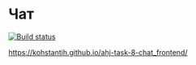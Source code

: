 # Чат

[![Build status](https://ci.appveyor.com/api/projects/status/ikxt8mwty6ymyx6p?svg=true)](https://ci.appveyor.com/project/Kohstantih/ahj-task-8-chat-frontend)

https://kohstantih.github.io/ahj-task-8-chat_frontend/
